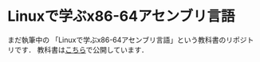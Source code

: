 
# Linuxで学ぶx86-64アセンブリ言語

まだ執筆中の
「Linuxで学ぶx86-64アセンブリ言語」という教科書のリポジトリです．
教科書は[こちら](https://gondow.github.io/linux-x86-64-programming/)で公開しています．
